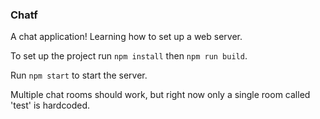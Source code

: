 ### Chatf

A chat application! Learning how to set up a web server.

To set up the project run `npm install` then `npm run build`.

Run `npm start` to start the server.

Multiple chat rooms should work, but right now only a single room called 'test' is hardcoded.
